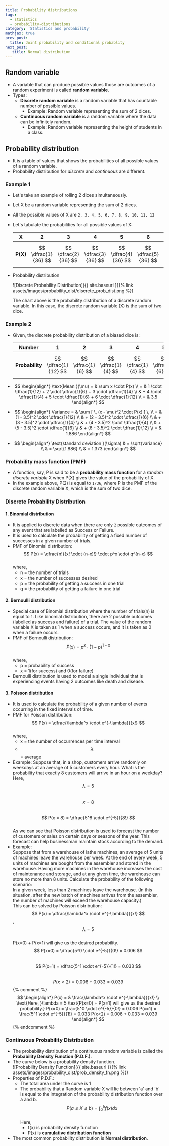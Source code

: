 ```yaml
---
title: Probability distributions
tags:
  - statistics
  - probability-distributions
category: 'Statistics and probability'
mathjax: true
prev_post: 
  title: Joint probability and conditional probablity
next_post: 
   title: Normal distribution
---
```


## Random variable

+ A variable that can produce possible values those are outcomes of a random experiment is called __random variable__.
+ Types:
  + __Discrete random variable__ is a random variable that has countable number of possible values.
    + Example: Random variable representing the sum of 2 dices.
  + __Continuous random variable__ is a random variable where the data can be infinitely random.
    + Example: Random variable representing the height of students in a class.

## Probability distribution

+ It is a table of values that shows the probabilities of all possible values of a random variable.
+ Probability distribution for _discrete_ and _continuous_ are different.

<!--more-->

### Example 1

+ Let's take an example of rolling 2 dices simultaneously.
+ Let X be a random variable representing the sum of 2 dices.
+ All the possible values of X are `2, 3, 4, 5, 6, 7, 8, 9, 10, 11, 12`
+ Let's tabulate the probabilities for all possible values of X:
  
  __X__ | 2 | 3 | 4 | 5 | 6 | 7 | 8 | 9 | 10 | 11 | 12
  :---: | :---: | :---: | :---: | :---: | :---: | :---: | :---: | :---: | :---: | :---: | :---:
  __P(X)__ | $$ \dfrac{1}{36} $$ | $$ \dfrac{2}{36} $$ | $$ \dfrac{3}{36} $$ | $$ \dfrac{4}{36} $$ | $$ \dfrac{5}{36} $$ | $$ \dfrac{6}{36} $$ | $$ \dfrac{5}{36} $$ | $$ \dfrac{4}{36} $$ | $$ \dfrac{3}{36} $$ | $$ \dfrac{2}{36} $$ | $$ \dfrac{1}{36} $$

+ Probability distribution
  
  ![Discrete Probability Distribution]({{ site.baseurl }}{% link assets/images/probability_dist/discrete_prob_dist.png %})

  The chart above is the probability distribution of a discrete random variable. In this case, the discrete random variable (X) is the sum of two dice.

### Example 2

+ Given, the discrete probability distribution of a biased dice is:
  
  __Number__ | 1 | 2 | 3 | 4 | 5 | 6
  :---: | :---: | :---: | :---: | :---: | :---: | :---:
  __Probability__ | $$ \dfrac{1}{12} $$ | $$ \dfrac{1}{6} $$ | $$ \dfrac{1}{4} $$ | $$ \dfrac{1}{4} $$ | $$ \dfrac{1}{6} $$ | $$ \dfrac{1}{12} $$
+ $$
  \begin{align*}
  \text{Mean }(\mu) = & \sum x \cdot P(x) \\
  = & 1 \cdot \dfrac{1}{12} + 2 \cdot \dfrac{1}{6} + 3 \cdot \dfrac{1}{4} \\
  & + 4 \cdot \dfrac{1}{4} + 5 \cdot \dfrac{1}{6} + 6 \cdot \dfrac{1}{12} \\
  = & 3.5
  \end{align*}
  $$
+ $$
  \begin{align*}
  Variance = & \sum [ \, (x - \mu)^2 \cdot P(x) ] \, \\
  = & (1 - 3.5)^2 \cdot \dfrac{1}{12} \\
  & + (2 - 3.5)^2 \cdot \dfrac{1}{6} \\
  & + (3 - 3.5)^2 \cdot \dfrac{1}{4} \\
  & + (4 - 3.5)^2 \cdot \dfrac{1}{4} \\
  & + (5 - 3.5)^2 \cdot \dfrac{1}{6} \\
  & + (6 - 3.5)^2 \cdot \dfrac{1}{12} \\
  = & 1.886
  \end{align*}
  $$
+ $$
  \begin{align*}
  \text{standard deviation }(\sigma) & = \sqrt{variance} \\
  & = \sqrt{1.886} \\
  & = 1.373
  \end{align*}
  $$

### Probability mass function (PMF)

+ A function, say, P is said to be a __probability mass function__ for a _random discrete variable_ X when P(X) gives the value of the probability of X.
+ In the example above, P(2) is equal to `1/36`, where P is the PMF of the discrete random variable X, which is the sum of two dice.

### Discrete Probability Distribution

#### 1. Binomial distribution

+ It is applied to discrete data when there are only `2` possible outcomes of any event that are labelled as Success or Failure.
+ It is used to calculate the probability of getting a fixed number of successes in a given number of trials.
+ PMF of Binomial distribution:  
  $$ P(x) = \dfrac{n!}{x! \cdot (n-x)!} \cdot p^x \cdot q^{n-x} $$  
  where,
  + n = the number of trials
  + x = the number of successes desired
  + p = the probability of getting a success in one trial
  + q = the probability of getting a failure in one trial

#### 2. Bernoulli distribution

+ Special case of Binomial distribution where the number of trials(n) is equal to 1. Like binomial distribution, there are 2 possible outcomes (labelled as success and failure) of a trial. The value of the random variable X is taken as 1 when a success occurs, and it is taken as 0 when a failure occurs.
+ PMF of Bernoulli distribution:  
  $$ P(x) = p^x \cdot (1-p)^{1-x} $$  
  where,
  + p = probability of success
  + x = 1(for success) and 0(for failure)
+ Bernoulli distribution is used to model a single individual that is experiencing events having 2 outcomes like death and disease.

#### 3. Poisson distribution

+ It is used to calculate the probability of a given number of events occurring in the fixed intervals of time.
+ PMF for Poisson distribution:  
  $$ P(x) = \dfrac{\lambda^x \cdot e^{-\lambda}}{x!} $$  
  where,
  + x = the number of occurrences per time interval
  + $$ \lambda $$ = average
+ Example:
  Suppose that, in a shop, customers arrive randomly on weekdays at an average of 5 customers every hour. What is the probability that exactly 8 customers will arrive in an hour on a weekday?
  Here,  
    $$ \lambda = 5 $$  
    $$ x = 8 $$  
    $$ P(x = 8) = \dfrac{5^8 \cdot e^{-5}}{8!} $$  
  As we can see that Poisson distribution is used to forecast the number of customers or sales on certain days or seasons of the year. This forecast can help businessman maintain stock according to the demand.
+ Example:  
  Suppose that from a warehouse of lathe machines, an average of 5 units of machines leave the warehouse per week. At the end of every week, 5 units of machines are bought from the assembler and stored in the warehouse. Having more machines in the warehouse increases the cost of maintenance and storage, and at any given time, the warehouse can store no more than 8 units. Calculate the probability of the following scenario:  
  In a given week, less than 2 machines leave the warehouse. (In this situation, after the new batch of machines arrives from the assembler, the number of machines will exceed the warehouse capacity.)  
  This can be solved by Poisson distribution:  
  $$ P(x) = \dfrac{\lambda^x \cdot e^{-\lambda}}{x!} $$, $$ \lambda = 5 $$  
  P(x=0) + P(x=1) will give us the desired probability.  
  $$ P(x=0) = \dfrac{5^0 \cdot e^{-5}}{0!} = 0.006 $$  
  $$ P(x=1) = \dfrac{5^1 \cdot e^{-5}}{1!} = 0.033 $$  
  $$ P(x<2) = 0.006 + 0.033 = 0.039 $$
  {% comment %}
  $$
  \begin{align*}
  P(x) = & \frac{\lambda^x \cdot e^{-\lambda}}{x!} \\
  \text{Here, }\lambda = 5
  \text{P(x=0) + P(x=1) will give us the desired probability.}
  P(x=0) = \frac{5^0 \cdot e^{-5}}{0!}
  = 0.006
  P(x=1) = \frac{5^1 \cdot e^{-5}}{1!}
  = 0.033
  P(x<2) = 0.006 + 0.033
  = 0.039
  \end{align*}
  $$
  {% endcomment %}

### Continuous Probability Distribution

+ The probability distribution of a continuous random variable is called the __Probability Density Function (P.D.F.)__.
+ The curve below is a probability density function.  
  ![Probability Density Function]({{ site.baseurl }}{% link assets/images/probability_dist/prob_density_fn.png %})
+ Properties of P.D.F.:
  + The total area under the curve is 1
  + The probability that a Random variable X will lie between 'a' and 'b' is equal to the integration of the probability distribution function over a and b.  
    $$ P(a \leq X \leq b) = \int_a^b f(x)dx $$  
    Here,
    + f(x) is probability density function
    + P(x) is __cumulative distribution function__
+ The most common probability distribution is __Normal distribution__.
